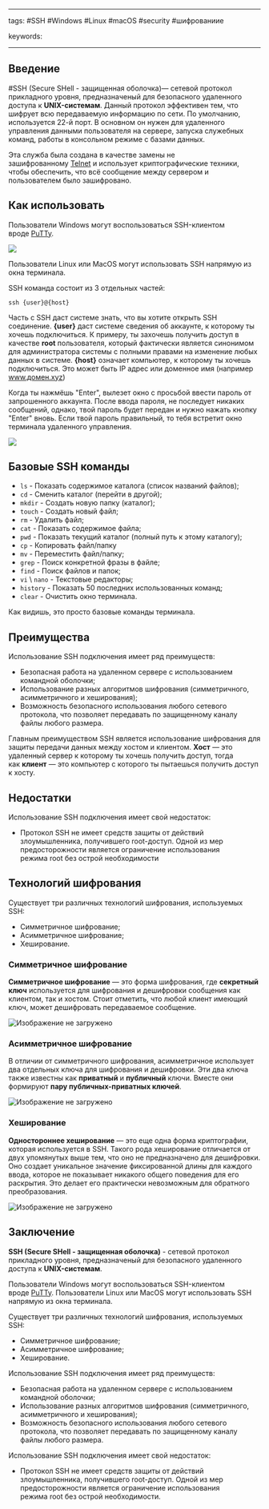 ____

tags: #SSH #Windows #Linux #macOS #security #шифрованиие

keywords:

_____

## Введение

#SSH (Secure SHell - защищенная оболочка)— сетевой протокол прикладного уровня, предназначеный для безопасного удаленного доступа к **UNIX-системам**. Данный протокол эффективен тем, что шифрует всю передаваемую информацию по сети. По умолчанию, используется 22-й порт. В основном он нужен для удаленного управления данными пользователя на сервере, запуска служебных команд, работы в консольном режиме с базами данных.

Эта служба была создана в качестве замены не зашифрованному [Telnet](https://ru.wikipedia.org/wiki/Telnet) и использует криптографические техники, чтобы обеспечить, что всё сообщение между сервером и пользователем было зашифровано.

## Как использовать

Пользователи Windows могут воспользоваться SSH-клиентом вроде [PuTTy](https://www.hostinger.ru/rukovodstva/putty-ssh-kak-podkluchitsya-k-vps).

![](https://habrastorage.org/r/w1560/getpro/habr/upload_files/8c8/756/d10/8c8756d106e9fb1d371dd965d5b91f93.jpg)

Пользователи Linux или MacOS могут использовать SSH напрямую из окна терминала.

SSH команда состоит из 3 отдельных частей:

```
ssh {user}@{host}
```

Часть с SSH даст системе знать, что вы хотите открыть SSH соединение. **{user}** даст системе сведения об аккаунте, к которому ты хочешь подключиться. К примеру, ты захочешь получить доступ в качестве **root** пользователя, который фактически является синонимом для администратора системы с полными правами на изменение любых данных в системе. **{host}** означает компьютер, к которому ты хочешь подключиться. Это может быть IP адрес или доменное имя 
(например www.домен.xyz)

Когда ты нажмёшь "Enter", вылезет окно с просьбой ввести пароль от запрошенного аккаунта. После ввода пароля, не последует никаких сообщений, однако, твой пароль будет передан и нужно нажать кнопку "Enter" вновь. Если твой пароль правильный, то тебя встретит окно терминала удаленного управления.

![](https://habrastorage.org/r/w1560/getpro/habr/upload_files/bf4/b83/676/bf4b836762203824e92cfdb9719c2cd3.png)

## Базовые SSH команды

-   `ls` - Показать содержимое каталога (список названий файлов);
-   `cd` - Сменить каталог (перейти в другой);
-   `mkdir` - Создать новую папку (каталог);
-   `touch` - Создать новый файл;
-   `rm` - Удалить файл;
-   `cat` - Показать содержимое файла;
-   `pwd` - Показать текущий каталог (полный путь к этому каталогу);
-   `cp` - Копировать файл/папку
-   `mv` - Переместить файл/папку;
-   `grep` - Поиск конкретной фразы в файле;
-   `find` - Поиск файлов и папок;
-   `vi` \ `nano` - Текстовые редакторы;
-   `history` - Показать 50 последних использованных команд;
-   `clear` - Очистить окно терминала.

Как видишь, это просто базовые команды терминала.

## Преимущества

Использование SSH подключения имеет ряд преимуществ:

-   Безопасная работа на удаленном сервере с использованием командной оболочки;
-   Использование разных алгоритмов шифрования (симметричного, асимметричного и хеширования);
-   Возможность безопасного использования любого сетевого протокола, что позволяет передавать по защищенному каналу файлы любого размера.

Главным преимуществом SSH является использование шифрования для защиты передачи данных между хостом и клиентом. **Хост** — это удаленный сервер к которому ты хочешь получить доступ, тогда как **клиент** — это компьютер с которого ты пытаешься получить доступ к хосту.

## Недостатки

Использование SSH подключения имеет свой недостаток:

-   Протокол SSH не имеет средств защиты от действий злоумышленника, получившего root-доступ. Одной из мер предосторожности является ограничение использования режима root без острой необходимости
    

## Технологий шифрования

Существует три различных технологий шифрования, используемых SSH:

-   Симметричное шифрование;
-   Асимметричное шифрование;
-   Хеширование.

### Симметричное шифрование

**Симметричное шифрование** — это форма шифрования, где **секретный ключ** используется для шифрования и дешифровки сообщения как клиентом, так и хостом. Стоит отметить, что любой клиент имеющий ключ, может дешифровать передаваемое сообщение.

![Изображение не загружено](https://habr.com/ru/sandbox/166705/null)

### Асимметричное шифрование

В отличии от симметричного шифрования, асимметричное использует два отдельных ключа для шифрования и дешифровки. Эти два ключа также известны как **приватный** и **публичный** ключи. Вместе они формируют **пару публичных-приватных ключей**.

![Изображение не загружено](https://habr.com/ru/sandbox/166705/null)

### Хеширование

**Одностороннее хеширование** — это еще одна форма криптографии, которая используется в SSH. Такого рода хеширование отличается от двух упомянутых выше тем, что оно не предназначено для дешифровки. Оно создает уникальное значение фиксированной длины для каждого ввода, которое не показывает никакого общего поведения для его раскрытия. Это делает его практически невозможным для обратного преобразования.

![Изображение не загружено](https://habr.com/ru/sandbox/166705/null)

## Заключение

**SSH (Secure SHell - защищенная оболочка)** - сетевой протокол прикладного уровня, предназначеный для безопасного удаленного доступа к **UNIX-системам**.

Пользователи Windows могут воспользоваться SSH-клиентом вроде [PuTTy](https://www.hostinger.ru/rukovodstva/putty-ssh-kak-podkluchitsya-k-vps). Пользователи Linux или MacOS могут использовать SSH напрямую из окна терминала.

Существует три различных технологий шифрования, используемых SSH:

-   Симметричное шифрование;
-   Асимметричное шифрование;
-   Хеширование.

Использование SSH подключения имеет ряд преимуществ:

-   Безопасная работа на удаленном сервере с использованием командной оболочки;
-   Использование разных алгоритмов шифрования (симметричного, асимметричного и хеширования);
-   Возможность безопасного использования любого сетевого протокола, что позволяет передавать по защищенному каналу файлы любого размера.

Использование SSH подключения имеет свой недостаток:

-   Протокол SSH не имеет средств защиты от действий злоумышленника, получившего root-доступ. Одной из мер предосторожности является ограничение использования режима root без острой необходимости.
